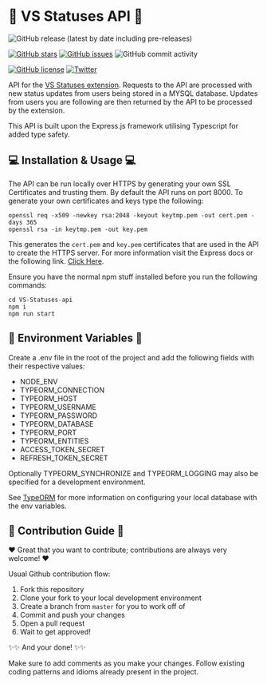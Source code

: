 # :loudspeaker: VS Statuses API :loudspeaker:
![GitHub release (latest by date including pre-releases)](https://img.shields.io/github/v/release/aleung27/VS-Statuses-api?include_prereleases)

[![GitHub stars](https://img.shields.io/github/stars/aleung27/VS-Statuses-api)](https://github.com/aleung27/VS-Statuses-api/stargazers)
[![GitHub issues](https://img.shields.io/github/issues/aleung27/VS-Statuses-api)](https://github.com/aleung27/VS-Statuses-api/issues)
![GitHub commit activity](https://img.shields.io/github/commit-activity/y/aleung27/VS-Statuses-api)

[![GitHub license](https://img.shields.io/github/license/aleung27/VS-Statuses-api)](https://github.com/aleung27/VS-Statuses-api/blob/master/LICENSE)
[![Twitter](https://img.shields.io/twitter/url?style=social&url=https%3A%2F%2Fgithub.com%2Faleung27%2FVS-Statuses-api)](https://twitter.com/intent/tweet?text=Wow:&url=https%3A%2F%2Fgithub.com%2Faleung27%2FVS-Statuses-api)

API for the [VS Statuses extension](https://github.com/aleung27/VS-Statuses). Requests to the API are processed with new status updates from users being stored in a MYSQL database. Updates from users you are following are then returned by the API to be processed by the extension.

This API is built upon the Express.js framework utilising Typescript for added type safety.  

## :computer: Installation & Usage :computer:

The API can be run locally over HTTPS by generating your own SSL Certificates and trusting them. By default the API runs on port 8000. To generate your own certificates and keys type the following:

```
openssl req -x509 -newkey rsa:2048 -keyout keytmp.pem -out cert.pem -days 365
openssl rsa -in keytmp.pem -out key.pem
```

This generates the `cert.pem` and `key.pem` certificates that are used in the API to create the HTTPS server. For more information visit the Express docs or the following link. [Click Here](https://medium.com/@nitinpatel_20236/how-to-create-an-https-server-on-localhost-using-express-366435d61f28).

Ensure you have the normal npm stuff installed before you run the following commands:

```
cd VS-Statuses-api
npm i
npm run start
```

## :evergreen_tree: Environment Variables :evergreen_tree:

Create a .env file in the root of the project and add the following fields with their respective values:

- NODE_ENV
- TYPEORM_CONNECTION
- TYPEORM_HOST
- TYPEORM_USERNAME
- TYPEORM_PASSWORD
- TYPEORM_DATABASE
- TYPEORM_PORT
- TYPEORM_ENTITIES
- ACCESS_TOKEN_SECRET
- REFRESH_TOKEN_SECRET

Optionally TYPEORM_SYNCHRONIZE and TYPEORM_LOGGING may also be specified for a development environment.

See [TypeORM](https://typeorm.io/) for more information on configuring your local database with the env variables.

## :handshake: Contribution Guide :handshake:

:heart: Great that you want to contribute; contributions are always very welcome! :heart:

Usual Github contribution flow:
1. Fork this repository
2. Clone your fork to your local development environment
3. Create a branch from `master` for you to work off of
4. Commit and push your changes
5. Open a pull request
6. Wait to get approved!

:sparkles::sparkles: And your done! :sparkles::sparkles:

Make sure to add comments as you make your changes. Follow existing coding patterns and idioms already present in the project.

